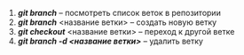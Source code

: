 1. ***git branch*** – посмотреть список веток в репозитории
2. ***git branch*** <название ветки> – создать новую ветку
3. ***git checkout*** <название ветки> – переход к другой ветке
4. ***git branch -d <название ветки>*** – удалить ветку